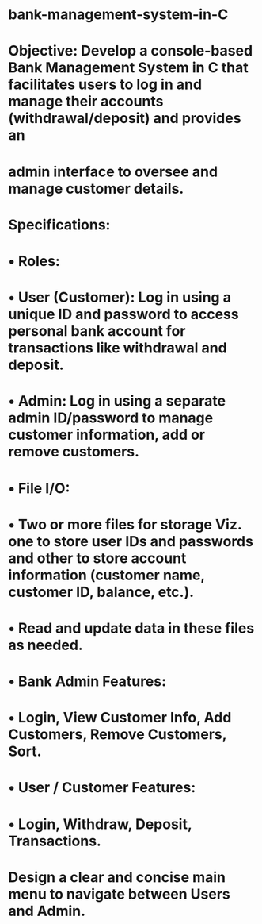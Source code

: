 # bank-management-system-in-C
# 
# Objective: Develop a console-based Bank Management System in C that facilitates users to log in and manage their accounts (withdrawal/deposit) and provides an  
# admin interface to oversee and manage customer details.
#
# Specifications:
#
#   •	Roles:
#     •	User (Customer): Log in using a unique ID and password to access personal bank account for transactions like withdrawal and deposit.
#     •	Admin: Log in using a separate admin ID/password to manage customer information, add or remove customers.
#
#   •	File I/O:
#     •	Two or more files for storage Viz. one to store user IDs and passwords and other to store account information (customer name, customer ID, balance, etc.).
#     •	Read and update data in these files as needed.
#
#   •	Bank Admin Features:
#     •	Login, View Customer Info, Add Customers, Remove Customers, Sort.
#     •	User / Customer Features:
#     •	Login, Withdraw, Deposit, Transactions.
# 
# Design a clear and concise main menu to navigate between Users and Admin.
